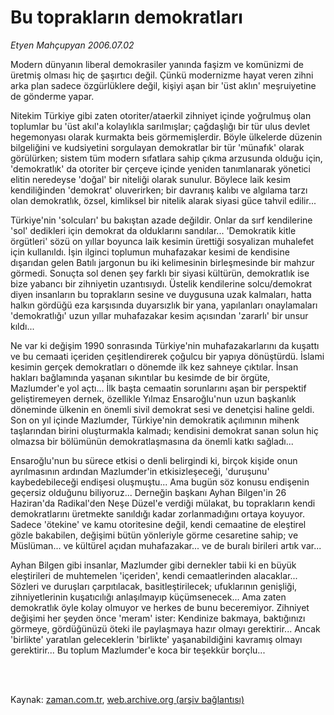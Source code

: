 # Bu toprakların demokratları

*Etyen Mahçupyan 2006.07.02*

<td class="columnist-detail">
<p>Modern dünyanın liberal demokrasiler yanında faşizm ve komünizmi de üretmiş olması hiç de şaşırtıcı değil. Çünkü modernizme hayat veren zihni arka plan sadece özgürlüklere değil, kişiyi aşan bir 'üst aklın' meşruiyetine de gönderme yapar.</p>
<p>
<div id="haberMetinDiv">
<p>Nitekim Türkiye gibi zaten otoriter/ataerkil zihniyet içinde yoğrulmuş olan toplumlar bu 'üst akıl'a kolaylıkla sarılmışlar; çağdaşlığı bir tür ulus devlet hegemonyası olarak kurmakta beis görmemişlerdir. Böyle ülkelerde düzenin bilgeliğini ve kudsiyetini sorgulayan demokratlar bir tür 'münafık' olarak görülürken; sistem tüm modern sıfatlara sahip çıkma arzusunda olduğu için, 'demokratlık' da otoriter bir çerçeve içinde yeniden tanımlanarak yönetici elitin neredeyse 'doğal' bir niteliği olarak sunulur. Böylece laik kesim kendiliğinden 'demokrat' oluverirken; bir davranış kalıbı ve algılama tarzı olan demokratlık, özsel, kimliksel bir nitelik alarak siyasi güce tahvil edilir...
<p>Türkiye'nin 'solcuları' bu bakıştan azade değildir. Onlar da sırf kendilerine 'sol' dedikleri için demokrat da olduklarını sandılar... 'Demokratik kitle örgütleri' sözü on yıllar boyunca laik kesimin ürettiği sosyalizan muhalefet için kullanıldı. İşin ilginci toplumun muhafazakar kesimi de kendisine dışarıdan gelen Batılı jargonun bu iki kelimesinin birleşmesinde bir mahzur görmedi. Sonuçta sol denen şey farklı bir siyasi kültürün, demokratlık ise bize yabancı bir zihniyetin uzantısıydı. Üstelik kendilerine solcu/demokrat diyen insanların bu toprakların sesine ve duygusuna uzak kalmaları, hatta halkın gördüğü eza karşısında duyarsızlık bir yana, yapılanları onaylamaları 'demokratlığı' uzun yıllar muhafazakar kesim açısından 'zararlı' bir unsur kıldı...
<p>Ne var ki değişim 1990 sonrasında Türkiye'nin muhafazakarlarını da kuşattı ve bu cemaati içeriden çeşitlendirerek çoğulcu bir yapıya dönüştürdü. İslami kesimin gerçek demokratları o dönemde ilk kez sahneye çıktılar. İnsan hakları bağlamında yaşanan sıkıntılar bu kesimde de bir örgüte, Mazlumder'e yol açtı... İlk başta cemaatin sorunlarını aşan bir perspektif geliştiremeyen dernek, özellikle Yılmaz Ensaroğlu'nun uzun başkanlık döneminde ülkenin en önemli sivil demokrat sesi ve denetçisi haline geldi. Son on yıl içinde Mazlumder, Türkiye'nin demokratik açılımının mihenk taşlarından birini oluşturmakla kalmadı; kendisini demokrat sanan solun hiç olmazsa bir bölümünün demokratlaşmasına da önemli katkı sağladı...
<p>Ensaroğlu'nun bu sürece etkisi o denli belirgindi ki, birçok kişide onun ayrılmasının ardından Mazlumder'in etkisizleşeceği, 'duruşunu' kaybedebileceği endişesi oluşmuştu... Ama bugün söz konusu endişenin geçersiz olduğunu biliyoruz... Derneğin başkanı Ayhan Bilgen'in 26 Haziran'da Radikal'den Neşe Düzel'e verdiği mülakat, bu toprakların kendi demokratlarını üretmekte sanıldığı kadar zorlanmadığını ortaya koyuyor. Sadece 'ötekine' ve kamu otoritesine değil, kendi cemaatine de eleştirel gözle bakabilen, değişimi bütün yönleriyle görme cesaretine sahip; ve Müslüman... ve kültürel açıdan muhafazakar... ve de buralı birileri artık var... 
<p>Ayhan Bilgen gibi insanlar, Mazlumder gibi dernekler tabii ki en büyük eleştirileri de muhtemelen 'içeriden', kendi cemaatlerinden alacaklar... Sözleri ve duruşları çarpıtılacak, basitleştirilecek; ufuklarının genişliği, zihniyetlerinin kuşatıcılığı anlaşılmayıp küçümsenecek... Ama zaten demokratlık öyle kolay olmuyor ve herkes de bunu beceremiyor. Zihniyet değişimi her şeyden önce 'meram' ister: Kendinize bakmaya, baktığınızı görmeye, gördüğünüzü öteki ile paylaşmaya hazır olmayı gerektirir... Ancak 'birlikte' yaratılan geleceklerin 'birlikte' yaşanabildiğini kavramış olmayı gerektirir... Bu toplum Mazlumder'e koca bir teşekkür borçlu... </p></p></p></p></p></div>
</p>


<p><br>
		 </br></p></td>

Kaynak: [zaman.com.tr](http://zaman.com.tr/yazar.do?yazino=299266), [web.archive.org (arşiv bağlantısı)](http://web.archive.org/web/20120314230721/http://www.zaman.com.tr/yazar.do?yazino=299266)
